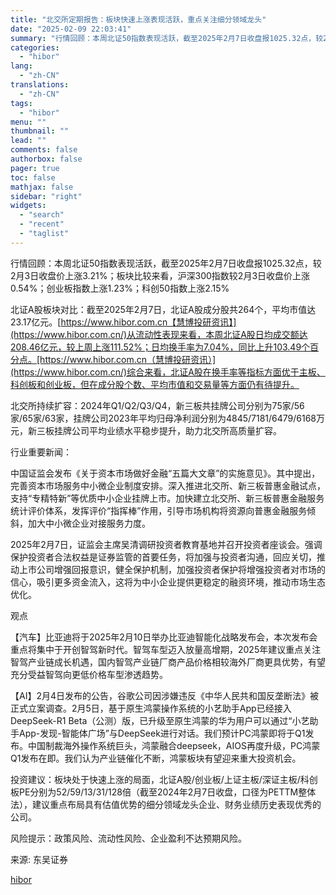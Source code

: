 ```yaml
---
title: "北交所定期报告：板块快速上涨表现活跃，重点关注细分领域龙头"
date: "2025-02-09 22:03:41"
summary: "行情回顾：本周北证50指数表现活跃，截至2025年2月7日收盘报1025.32点，较2月3日收..."
categories:
  - "hibor"
lang:
  - "zh-CN"
translations:
  - "zh-CN"
tags:
  - "hibor"
menu: ""
thumbnail: ""
lead: ""
comments: false
authorbox: false
pager: true
toc: false
mathjax: false
sidebar: "right"
widgets:
  - "search"
  - "recent"
  - "taglist"
---
```


行情回顾：本周北证50指数表现活跃，截至2025年2月7日收盘报1025.32点，较2月3日收盘价上涨3.21%；板块比较来看，沪深300指数较2月3日收盘价上涨0.54%；创业板指数上涨1.23%；科创50指数上涨2.15%

北证A股板块对比：截至2025年2月7日，北证A股成分股共264个，平均市值达23.17亿元。[https://www.hibor.com.cn【慧博投研资讯】](https://www.hibor.com.cn/)从流动性表现来看，本周北证A股日均成交额达208.46亿元，较上周上涨111.52%；日均换手率为7.04%，同比上升103.49个百分点。[https://www.hibor.com.cn（慧博投研资讯）](https://www.hibor.com.cn/)综合来看，北证A股在换手率等指标方面优于主板、科创板和创业板，但在成分股个数、平均市值和交易量等方面仍有待提升。

北交所持续扩容：2024年Q1/Q2/Q3/Q4，新三板共挂牌公司分别为75家/56家/65家/63家，挂牌公司2023年平均归母净利润分别为4845/7181/6479/6168万元，新三板挂牌公司平均业绩水平稳步提升，助力北交所高质量扩容。

行业重要新闻：

中国证监会发布《关于资本市场做好金融“五篇大文章”的实施意见》。其中提出，完善资本市场服务中小微企业制度安排。深入推进北交所、新三板普惠金融试点，支持“专精特新”等优质中小企业挂牌上市。加快建立北交所、新三板普惠金融服务统计评价体系，发挥评价“指挥棒”作用，引导市场机构将资源向普惠金融服务倾斜，加大中小微企业对接服务力度。

2025年2月7日，证监会主席吴清调研投资者教育基地并召开投资者座谈会。强调保护投资者合法权益是证券监管的首要任务，将加强与投资者沟通，回应关切，推动上市公司增强回报意识，健全保护机制，加强投资者保护将增强投资者对市场的信心，吸引更多资金流入，这将为中小企业提供更稳定的融资环境，推动市场生态优化。

观点

【汽车】比亚迪将于2025年2月10日举办比亚迪智能化战略发布会，本次发布会重点将集中于开创智驾新时代。智驾车型迈入放量高增期，2025年建议重点关注智驾产业链成长机遇，国内智驾产业链厂商产品价格相较海外厂商更具优势，有望充分受益智驾向更低价格车型渗透趋势。

【AI】2月4日发布的公告，谷歌公司因涉嫌违反《中华人民共和国反垄断法》被正式立案调查。2月5日，基于原生鸿蒙操作系统的小艺助手App已经接入DeepSeek-R1 Beta（公测）版，已升级至原生鸿蒙的华为用户可以通过“小艺助手App-发现-智能体广场”与DeepSeek进行对话。我们预计PC鸿蒙即将于Q1发布。中国制裁海外操作系统巨头，鸿蒙融合deepseek，AIOS再度升级，PC鸿蒙Q1发布在即。我们认为产业链催化不断，鸿蒙板块有望迎来重大投资机会。

投资建议：板块处于快速上涨的局面，北证A股/创业板/上证主板/深证主板/科创板PE分别为52/59/13/31/128倍（截至2024年2月7日收盘，口径为PETTM整体法），建议重点布局具有估值优势的细分领域龙头企业、财务业绩历史表现优秀的公司。

风险提示：政策风险、流动性风险、企业盈利不达预期风险。

来源: 东吴证券

[hibor](https://www.hibor.com.cn/data/5d921f4e1cc6904f94b356ac8db4bab6.html)
